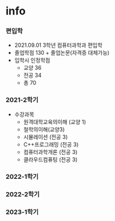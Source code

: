 # info

### 편입학

* 2021.09.01 3학년 컴퓨터과학과 편입학
* 졸업학점 130 + 졸업논문\(자격증 대체가능\)
* 입학시 인정학점
  * 교양 36
  * 전공 34
  * 총 70

### 2021-2학기

* 수강과목
  * 원격대학교육의이해 \(교양 1\)
  * 철학의이해\(교양3\)
  * 시뮬레이션 \(전공 3\)
  * C++프로그래밍 \(전공 3\)
  * 컴퓨터과학개론 \(전공 3\)
  * 클라우드컴퓨팅 \(전공 3\)

### 2022-1학기

### 2022-2학기

### 2023-1학기

